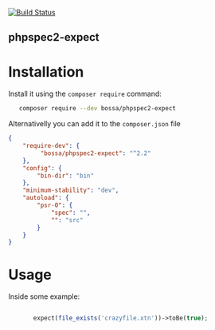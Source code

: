 [![Build Status](https://travis-ci.org/BossaConsulting/phpspec2-expect.svg?branch=master)](https://travis-ci.org/BossaConsulting/phpspec2-expect)

phpspec2-expect
---------------

Installation
============

Install it using the `composer require` command:

```bash
   composer require --dev bossa/phpspec2-expect
```

Alternativelly you can add it to the `composer.json` file

```json
{
    "require-dev": {
         "bossa/phpspec2-expect": "^2.2"
    },
    "config": {
        "bin-dir": "bin"
    },
    "minimum-stability": "dev",
    "autoload": {
        "psr-0": {
            "spec": "",
            "": "src"
        }
    }
}
```

Usage
=====

Inside some example:

```php

       expect(file_exists('crazyfile.xtn'))->toBe(true);

```
